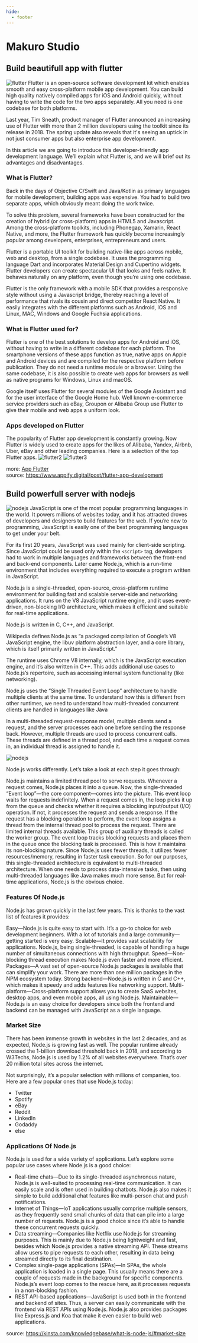 ```yaml
---
hide:
  - footer
---
```

# Makuro Studio


## Build beautifull app with flutter
![flutter](https://makurostudio.my.id/assets/img/flutter1.png)
Flutter is an open-source software development kit which enables smooth and easy cross-platform mobile app development. You can build high quality natively compiled apps for iOS and Android quickly, without having to write the code for the two apps separately. All you need is one codebase for both platforms.

Last year, Tim Sneath, product manager of Flutter announced an increasing use of Flutter with more than 2 million developers using the toolkit since its release in 2018. The spring update also reveals that it's seeing an uptick in not just consumer apps but also enterprise app development.

In this article we are going to introduce this developer-friendly app development language. We’ll explain what Flutter is, and we will brief out its advantages and disadvantages.

### What is Flutter?
Back in the days of Objective C/Swift and Java/Kotlin as primary languages for mobile development, building apps was expensive. You had to build two separate apps, which obviously meant doing the work twice.

To solve this problem, several frameworks have been constructed for the creation of hybrid (or cross-platform) apps in HTML5 and Javascript. Among the cross-platform toolkits, including Phonegap, Xamarin, React Native, and more, the Flutter framework has quickly become increasingly popular among developers, enterprises, entrepreneurs and users.

Flutter is a portable UI toolkit for building native-like apps across mobile, web and desktop, from a single codebase. It uses the programming language Dart and incorporates Material Design and Cupertino widgets. Flutter developers can create spectacular UI that looks and feels native. It behaves naturally on any platform, even though you’re using one codebase.

Flutter is the only framework with a mobile SDK that provides a responsive style without using a Javascript bridge, thereby reaching a level of performance that rivals its cousin and direct competitor React Native. It easily integrates with the different platforms such as Android, IOS and Linux, MAC, Windows and Google Fuchsia applications.

### What is Flutter used for?
Flutter is one of the best solutions to develop apps for Android and iOS, without having to write in a different codebase for each platform. The smartphone versions of these apps function as true, native apps on Apple and Android devices and are compiled for the respective platform before publication. They do not need a runtime module or a browser. Using the same codebase, it is also possible to create web apps for browsers as well as native programs for Windows, Linux and macOS.

Google itself uses Flutter for several modules of the Google Assistant and for the user interface of the Google Home hub. Well known e-commerce service providers such as eBay, Groupon or Alibaba Group use Flutter to give their mobile and web apps a uniform look.

### Apps developed on Flutter

The popularity of Flutter app development is constantly growing. Now Flutter is widely used to create apps for the likes of Alibaba, Yandex, Airbnb, Uber, eBay and other leading companies. Here is a selection of the top Flutter apps.
![flutter2](https://makurostudio.my.id/assets/img/flutter2.png)
![flutter3](https://makurostudio.my.id/assets/img/flutter3.png)

more: [App Flutter](https://flutter.dev/showcase)  
source: https://www.appify.digital/post/flutter-app-development


## Build powerfull server with nodejs
![nodejs](https://makurostudio.my.id/assets/img/nodejs1.png)
JavaScript is one of the most popular programming languages in the world. It powers millions of websites today, and it has attracted droves of developers and designers to build features for the web. If you’re new to programming, JavaScript is easily one of the best programming languages to get under your belt.

For its first 20 years, JavaScript was used mainly for client-side scripting. Since JavaScript could be used only within the `<script>` tag, developers had to work in multiple languages and frameworks between the front-end and back-end components. Later came Node.js, which is a run-time environment that includes everything required to execute a program written in JavaScript.

Node.js is a single-threaded, open-source, cross-platform runtime environment for building fast and scalable server-side and networking applications. It runs on the V8 JavaScript runtime engine, and it uses event-driven, non-blocking I/O architecture, which makes it efficient and suitable for real-time applications.

Node.js is written in C, C++, and JavaScript.

Wikipedia defines Node.js as “a packaged compilation of Google’s V8 JavaScript engine, the libuv platform abstraction layer, and a core library, which is itself primarily written in JavaScript.”

The runtime uses Chrome V8 internally, which is the JavaScript execution engine, and it’s also written in C++. This adds additional use cases to Node.js’s repertoire, such as accessing internal system functionality (like networking).

Node.js uses the “Single Threaded Event Loop” architecture to handle multiple clients at the same time. To understand how this is different from other runtimes, we need to understand how multi-threaded concurrent clients are handled in languages like Java

In a multi-threaded request-response model, multiple clients send a request, and the server processes each one before sending the response back. However, multiple threads are used to process concurrent calls. These threads are defined in a thread pool, and each time a request comes in, an individual thread is assigned to handle it.

![nodejs](https://makurostudio.my.id/assets/img/node2.png)

Node.js works differently. Let’s take a look at each step it goes through:

Node.js maintains a limited thread pool to serve requests.
Whenever a request comes, Node.js places it into a queue.
Now, the single-threaded “Event loop”—the core component—comes into the picture. This event loop waits for requests indefinitely.
When a request comes in, the loop picks it up from the queue and checks whether it requires a blocking input/output (I/O) operation. If not, it processes the request and sends a response.
If the request has a blocking operation to perform, the event loop assigns a thread from the internal thread pool to process the request. There are limited internal threads available. This group of auxiliary threads is called the worker group.
The event loop tracks blocking requests and places them in the queue once the blocking task is processed. This is how it maintains its non-blocking nature.
Since Node.js uses fewer threads, it utilizes fewer resources/memory, resulting in faster task execution. So for our purposes, this single-threaded architecture is equivalent to multi-threaded architecture. When one needs to process data-intensive tasks, then using multi-threaded languages like Java makes much more sense. But for real-time applications, Node.js is the obvious choice.

### Features Of Node.js

Node.js has grown quickly in the last few years. This is thanks to the vast list of features it provides:

Easy—Node.js is quite easy to start with. It’s a go-to choice for web development beginners. With a lot of tutorials and a large community—getting started is very easy.
Scalable—It provides vast scalability for applications. Node.js, being single-threaded, is capable of handling a huge number of simultaneous connections with high throughput.
Speed—Non-blocking thread execution makes Node.js even faster and more efficient.
Packages—A vast set of open-source Node.js packages is available that can simplify your work. There are more than one million packages in the NPM ecosystem today.
Strong backend—Node.js is written in C and C++, which makes it speedy and adds features like networking support.
Multi-platform—Cross-platform support allows you to create SaaS websites, desktop apps, and even mobile apps, all using Node.js.
Maintainable—Node.js is an easy choice for developers since both the frontend and backend can be managed with JavaScript as a single language.

### Market Size

There has been immense growth in websites in the last 2 decades, and as expected, Node.js is growing fast as well. The popular runtime already crossed the 1-billion download threshold back in 2018, and according to W3Techs, Node.js is used by 1.2% of all websites everywhere. That’s over 20 million total sites across the internet.

Not surprisingly, it’s a popular selection with millions of companies, too. Here are a few popular ones that use Node.js today:

- Twitter
- Spotify
- eBay
- Reddit
- LinkedIn
- Godaddy
- else

### Applications Of Node.js
Node.js is used for a wide variety of applications. Let’s explore some popular use cases where Node.js is a good choice:

- Real-time chats—Due to its single-threaded asynchronous nature, Node.js is well-suited to processing real-time communication. It can easily scale and is often used in building chatbots. Node.js also makes it simple to build additional chat features like multi-person chat and push notifications.
- Internet of Things—IoT applications usually comprise multiple sensors, as they frequently send small chunks of data that can pile into a large number of requests. Node.js is a good choice since it’s able to handle these concurrent requests quickly.
- Data streaming—Companies like Netflix use Node.js for streaming purposes. This is mainly due to Node.js being lightweight and fast, besides which Node.js provides a native streaming API. These streams allow users to pipe requests to each other, resulting in data being streamed directly to its final destination.
- Complex single-page applications (SPAs)—In SPAs, the whole application is loaded in a single page. This usually means there are a couple of requests made in the background for specific components. Node.js’s event loop comes to the rescue here, as it processes requests in a non-blocking fashion.
- REST API-based applications—JavaScript is used both in the frontend and backend of sites. Thus, a server can easily communicate with the frontend via REST APIs using Node.js. Node.js also provides packages like Express.js and Koa that make it even easier to build web applications.

source: https://kinsta.com/knowledgebase/what-is-node-js/#market-size